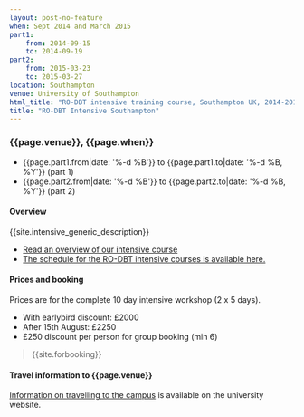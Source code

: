 ```yaml
---
layout: post-no-feature
when: Sept 2014 and March 2015
part1:
    from: 2014-09-15
    to: 2014-09-19
part2:
    from: 2015-03-23
    to: 2015-03-27
location: Southampton
venue: University of Southampton
html_title: "RO-DBT intensive training course, Southampton UK, 2014-2015"
title: "RO-DBT Intensive Southampton"
---
```



### {{page.venue}}, {{page.when}}

- {{page.part1.from|date: '%-d %B'}} to {{page.part1.to|date: '%-d %B, %Y'}} (part 1)
- {{page.part2.from|date: '%-d %B'}} to {{page.part2.to|date: '%-d %B, %Y'}} (part 2)


#### Overview

{{site.intensive_generic_description}}

- [Read an overview of our intensive course](/training/intensive.html)
- [The schedule for the RO-DBT intensive courses is available here.](/training/intensive-timetable.html)


#### Prices and booking

Prices are for the complete 10 day intensive workshop (2 x 5 days).

- With earlybird discount: £2000
- After 15th August: £2250
- £250 discount per person for group booking (min 6)


> {{site.forbooking}}

#### Travel information to {{page.venue}}

[Information on travelling to the campus](http://www.southampton.ac.uk/visitus/campuses/highfield.html) is available on the university website.





